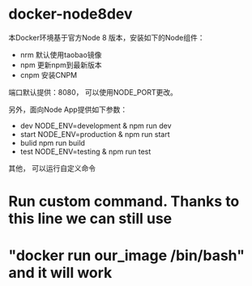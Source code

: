 # docker-node8dev

本Docker环境基于官方Node 8 版本，安装如下的Node组件：

* nrm 默认使用taobao镜像
* npm 更新npm到最新版本
* cnpm 安装CNPM

端口默认提供：8080， 可以使用NODE_PORT更改。

另外，面向Node App提供如下参数：

* dev  NODE_ENV=development & npm run dev
* start NODE_ENV=production & npm run start
* bulid npm run build
* test NODE_ENV=testing & npm run test

其他， 可以运行自定义命令
# Run custom command. Thanks to this line we can still use
# "docker run our_image /bin/bash" and it will work  